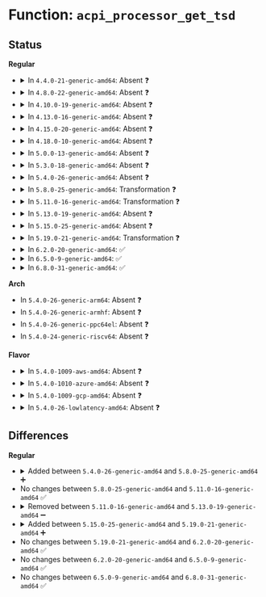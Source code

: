 # Function: <code>acpi_processor_get_tsd</code>

## Status
<b>Regular</b>
<ul>
<li>
<details>
<summary>In <code>4.4.0-21-generic-amd64</code>: Absent ❓</summary>

```json
{
  "name": "acpi_processor_get_tsd",
  "collision_type": "Unique Static",
  "inline_type": "Full",
  "funcs": [
    {
      "addr": 18446744071583753307,
      "name": "acpi_processor_get_tsd",
      "external": false,
      "loc": "drivers/acpi/processor_throttling.c:582",
      "file": "drivers/acpi/processor_throttling.c",
      "inline": "not declared, inlined",
      "caller_inline": [
        "drivers/acpi/processor_throttling.c:acpi_processor_get_throttling_info"
      ],
      "caller_func": []
    }
  ],
  "symbols": []
}
```
</details>
</li>
<li>
<details>
<summary>In <code>4.8.0-22-generic-amd64</code>: Absent ❓</summary>

```json
{
  "name": "acpi_processor_get_tsd",
  "collision_type": "Unique Static",
  "inline_type": "Full",
  "funcs": [
    {
      "addr": 18446744071584079386,
      "name": "acpi_processor_get_tsd",
      "external": false,
      "loc": "drivers/acpi/processor_throttling.c:582",
      "file": "drivers/acpi/processor_throttling.c",
      "inline": "not declared, inlined",
      "caller_inline": [
        "drivers/acpi/processor_throttling.c:acpi_processor_get_throttling_info"
      ],
      "caller_func": []
    }
  ],
  "symbols": []
}
```
</details>
</li>
<li>
<details>
<summary>In <code>4.10.0-19-generic-amd64</code>: Absent ❓</summary>

```json
{
  "name": "acpi_processor_get_tsd",
  "collision_type": "Unique Static",
  "inline_type": "Full",
  "funcs": [
    {
      "addr": 18446744071584221971,
      "name": "acpi_processor_get_tsd",
      "external": false,
      "loc": "drivers/acpi/processor_throttling.c:582",
      "file": "drivers/acpi/processor_throttling.c",
      "inline": "not declared, inlined",
      "caller_inline": [
        "drivers/acpi/processor_throttling.c:acpi_processor_get_throttling_info"
      ],
      "caller_func": []
    }
  ],
  "symbols": []
}
```
</details>
</li>
<li>
<details>
<summary>In <code>4.13.0-16-generic-amd64</code>: Absent ❓</summary>

```json
{
  "name": "acpi_processor_get_tsd",
  "collision_type": "Unique Static",
  "inline_type": "Full",
  "funcs": [
    {
      "addr": 18446744071584292687,
      "name": "acpi_processor_get_tsd",
      "external": false,
      "loc": "drivers/acpi/processor_throttling.c:582",
      "file": "drivers/acpi/processor_throttling.c",
      "inline": "not declared, inlined",
      "caller_inline": [
        "drivers/acpi/processor_throttling.c:acpi_processor_get_throttling_info"
      ],
      "caller_func": []
    }
  ],
  "symbols": []
}
```
</details>
</li>
<li>
<details>
<summary>In <code>4.15.0-20-generic-amd64</code>: Absent ❓</summary>

```json
{
  "name": "acpi_processor_get_tsd",
  "collision_type": "Unique Static",
  "inline_type": "Full",
  "funcs": [
    {
      "addr": 18446744071584691693,
      "name": "acpi_processor_get_tsd",
      "external": false,
      "loc": "drivers/acpi/processor_throttling.c:582",
      "file": "drivers/acpi/processor_throttling.c",
      "inline": "not declared, inlined",
      "caller_inline": [
        "drivers/acpi/processor_throttling.c:acpi_processor_get_throttling_info"
      ],
      "caller_func": []
    }
  ],
  "symbols": []
}
```
</details>
</li>
<li>
<details>
<summary>In <code>4.18.0-10-generic-amd64</code>: Absent ❓</summary>

```json
{
  "name": "acpi_processor_get_tsd",
  "collision_type": "Unique Static",
  "inline_type": "Full",
  "funcs": [
    {
      "addr": 18446744071584917808,
      "name": "acpi_processor_get_tsd",
      "external": false,
      "loc": "drivers/acpi/processor_throttling.c:583",
      "file": "drivers/acpi/processor_throttling.c",
      "inline": "not declared, inlined",
      "caller_inline": [
        "drivers/acpi/processor_throttling.c:acpi_processor_get_throttling_info"
      ],
      "caller_func": []
    }
  ],
  "symbols": []
}
```
</details>
</li>
<li>
<details>
<summary>In <code>5.0.0-13-generic-amd64</code>: Absent ❓</summary>

```json
{
  "name": "acpi_processor_get_tsd",
  "collision_type": "Unique Static",
  "inline_type": "Full",
  "funcs": [
    {
      "addr": 18446744071585021712,
      "name": "acpi_processor_get_tsd",
      "external": false,
      "loc": "drivers/acpi/processor_throttling.c:583",
      "file": "drivers/acpi/processor_throttling.c",
      "inline": "not declared, inlined",
      "caller_inline": [
        "drivers/acpi/processor_throttling.c:acpi_processor_get_throttling_info"
      ],
      "caller_func": []
    }
  ],
  "symbols": []
}
```
</details>
</li>
<li>
<details>
<summary>In <code>5.3.0-18-generic-amd64</code>: Absent ❓</summary>

```json
{
  "name": "acpi_processor_get_tsd",
  "collision_type": "Unique Static",
  "inline_type": "Full",
  "funcs": [
    {
      "addr": 18446744071585225403,
      "name": "acpi_processor_get_tsd",
      "external": false,
      "loc": "drivers/acpi/processor_throttling.c:570",
      "file": "drivers/acpi/processor_throttling.c",
      "inline": "not declared, inlined",
      "caller_inline": [
        "drivers/acpi/processor_throttling.c:acpi_processor_get_throttling_info"
      ],
      "caller_func": []
    }
  ],
  "symbols": []
}
```
</details>
</li>
<li>
<details>
<summary>In <code>5.4.0-26-generic-amd64</code>: Absent ❓</summary>

```json
{
  "name": "acpi_processor_get_tsd",
  "collision_type": "Unique Static",
  "inline_type": "Full",
  "funcs": [
    {
      "addr": 18446744071585361835,
      "name": "acpi_processor_get_tsd",
      "external": false,
      "loc": "drivers/acpi/processor_throttling.c:570",
      "file": "drivers/acpi/processor_throttling.c",
      "inline": "not declared, inlined",
      "caller_inline": [
        "drivers/acpi/processor_throttling.c:acpi_processor_get_throttling_info"
      ],
      "caller_func": []
    }
  ],
  "symbols": []
}
```
</details>
</li>
<li>
<details>
<summary>In <code>5.8.0-25-generic-amd64</code>: Transformation ❓</summary>

```c
int acpi_processor_get_tsd(struct acpi_processor * pr)
```

```json
{
  "name": "acpi_processor_get_tsd",
  "collision_type": "Unique Static",
  "inline_type": "No",
  "funcs": [
    {
      "addr": 0,
      "name": "acpi_processor_get_tsd",
      "external": false,
      "loc": "drivers/acpi/processor_throttling.c:570",
      "file": "drivers/acpi/processor_throttling.c",
      "inline": "seen, unknown",
      "caller_inline": [],
      "caller_func": [
        "drivers/acpi/processor_throttling.c:acpi_processor_get_throttling_info"
      ]
    }
  ],
  "symbols": [
    {
      "addr": 18446744071586068672,
      "name": "acpi_processor_get_tsd",
      "section": ".text",
      "bind": "STB_LOCAL",
      "size": 378
    },
    {
      "addr": 18446744071586071232,
      "name": "acpi_processor_get_tsd.cold",
      "section": ".text",
      "bind": "STB_LOCAL",
      "size": 69
    }
  ]
}
```
</details>
</li>
<li>
<details>
<summary>In <code>5.11.0-16-generic-amd64</code>: Transformation ❓</summary>

```c
int acpi_processor_get_tsd(struct acpi_processor * pr)
```

```json
{
  "name": "acpi_processor_get_tsd",
  "collision_type": "Unique Static",
  "inline_type": "No",
  "funcs": [
    {
      "addr": 0,
      "name": "acpi_processor_get_tsd",
      "external": false,
      "loc": "drivers/acpi/processor_throttling.c:569",
      "file": "drivers/acpi/processor_throttling.c",
      "inline": "seen, unknown",
      "caller_inline": [],
      "caller_func": [
        "drivers/acpi/processor_throttling.c:acpi_processor_get_throttling_info"
      ]
    }
  ],
  "symbols": [
    {
      "addr": 18446744071586190624,
      "name": "acpi_processor_get_tsd",
      "section": ".text",
      "bind": "STB_LOCAL",
      "size": 378
    },
    {
      "addr": 18446744071591439435,
      "name": "acpi_processor_get_tsd.cold",
      "section": ".text",
      "bind": "STB_LOCAL",
      "size": 69
    }
  ]
}
```
</details>
</li>
<li>
<details>
<summary>In <code>5.13.0-19-generic-amd64</code>: Absent ❓</summary>

```json
{
  "name": "acpi_processor_get_tsd",
  "collision_type": "Unique Static",
  "inline_type": "Full",
  "funcs": [
    {
      "addr": 18446744071586067411,
      "name": "acpi_processor_get_tsd",
      "external": false,
      "loc": "drivers/acpi/processor_throttling.c:566",
      "file": "drivers/acpi/processor_throttling.c",
      "inline": "not declared, inlined",
      "caller_inline": [
        "drivers/acpi/processor_throttling.c:acpi_processor_get_throttling_info"
      ],
      "caller_func": []
    }
  ],
  "symbols": []
}
```
</details>
</li>
<li>
<details>
<summary>In <code>5.15.0-25-generic-amd64</code>: Absent ❓</summary>

```json
{
  "name": "acpi_processor_get_tsd",
  "collision_type": "Unique Static",
  "inline_type": "Full",
  "funcs": [
    {
      "addr": 18446744071586561608,
      "name": "acpi_processor_get_tsd",
      "external": false,
      "loc": "drivers/acpi/processor_throttling.c:560",
      "file": "drivers/acpi/processor_throttling.c",
      "inline": "not declared, inlined",
      "caller_inline": [
        "drivers/acpi/processor_throttling.c:acpi_processor_get_throttling_info"
      ],
      "caller_func": []
    }
  ],
  "symbols": []
}
```
</details>
</li>
<li>
<details>
<summary>In <code>5.19.0-21-generic-amd64</code>: Transformation ❓</summary>

```c
int acpi_processor_get_tsd(struct acpi_processor * pr)
```

```json
{
  "name": "acpi_processor_get_tsd",
  "collision_type": "Unique Static",
  "inline_type": "No",
  "funcs": [
    {
      "addr": 0,
      "name": "acpi_processor_get_tsd",
      "external": false,
      "loc": "drivers/acpi/processor_throttling.c:560",
      "file": "drivers/acpi/processor_throttling.c",
      "inline": "seen, unknown",
      "caller_inline": [],
      "caller_func": [
        "drivers/acpi/processor_throttling.c:acpi_processor_get_throttling_info"
      ]
    }
  ],
  "symbols": [
    {
      "addr": 18446744071587816752,
      "name": "acpi_processor_get_tsd",
      "section": ".text",
      "bind": "STB_LOCAL",
      "size": 373
    },
    {
      "addr": 18446744071594284405,
      "name": "acpi_processor_get_tsd.cold",
      "section": ".text",
      "bind": "STB_LOCAL",
      "size": 50
    }
  ]
}
```
</details>
</li>
<li>
<details>
<summary>In <code>6.2.0-20-generic-amd64</code>: ✅</summary>

```c
int acpi_processor_get_tsd(struct acpi_processor * pr)
```

```json
{
  "name": "acpi_processor_get_tsd",
  "collision_type": "Unique Static",
  "inline_type": "No",
  "funcs": [
    {
      "addr": 18446744071589157472,
      "name": "acpi_processor_get_tsd",
      "external": false,
      "loc": "drivers/acpi/processor_throttling.c:558",
      "file": "drivers/acpi/processor_throttling.c",
      "inline": "seen, unknown",
      "caller_inline": [],
      "caller_func": [
        "drivers/acpi/processor_throttling.c:acpi_processor_get_throttling_info"
      ]
    }
  ],
  "symbols": [
    {
      "addr": 18446744071589157472,
      "name": "acpi_processor_get_tsd",
      "section": ".text",
      "bind": "STB_LOCAL",
      "size": 410
    }
  ]
}
```
</details>
</li>
<li>
<details>
<summary>In <code>6.5.0-9-generic-amd64</code>: ✅</summary>

```c
int acpi_processor_get_tsd(struct acpi_processor * pr)
```

```json
{
  "name": "acpi_processor_get_tsd",
  "collision_type": "Unique Static",
  "inline_type": "No",
  "funcs": [
    {
      "addr": 18446744071589450672,
      "name": "acpi_processor_get_tsd",
      "external": false,
      "loc": "drivers/acpi/processor_throttling.c:558",
      "file": "drivers/acpi/processor_throttling.c",
      "inline": "seen, unknown",
      "caller_inline": [],
      "caller_func": [
        "drivers/acpi/processor_throttling.c:acpi_processor_get_throttling_info"
      ]
    }
  ],
  "symbols": [
    {
      "addr": 18446744071589450672,
      "name": "acpi_processor_get_tsd",
      "section": ".text",
      "bind": "STB_LOCAL",
      "size": 410
    }
  ]
}
```
</details>
</li>
<li>
<details>
<summary>In <code>6.8.0-31-generic-amd64</code>: ✅</summary>

```c
int acpi_processor_get_tsd(struct acpi_processor * pr)
```

```json
{
  "name": "acpi_processor_get_tsd",
  "collision_type": "Unique Static",
  "inline_type": "No",
  "funcs": [
    {
      "addr": 18446744071589758656,
      "name": "acpi_processor_get_tsd",
      "external": false,
      "loc": "drivers/acpi/processor_throttling.c:558",
      "file": "drivers/acpi/processor_throttling.c",
      "inline": "seen, unknown",
      "caller_inline": [],
      "caller_func": [
        "drivers/acpi/processor_throttling.c:acpi_processor_get_throttling_info"
      ]
    }
  ],
  "symbols": [
    {
      "addr": 18446744071589758656,
      "name": "acpi_processor_get_tsd",
      "section": ".text",
      "bind": "STB_LOCAL",
      "size": 410
    }
  ]
}
```
</details>
</li>
</ul>
<b>Arch</b>
<ul>
<li>
In <code>5.4.0-26-generic-arm64</code>: Absent ❓
</li>
<li>
In <code>5.4.0-26-generic-armhf</code>: Absent ❓
</li>
<li>
In <code>5.4.0-26-generic-ppc64el</code>: Absent ❓
</li>
<li>
In <code>5.4.0-24-generic-riscv64</code>: Absent ❓
</li>
</ul>
<b>Flavor</b>
<ul>
<li>
<details>
<summary>In <code>5.4.0-1009-aws-amd64</code>: Absent ❓</summary>

```json
{
  "name": "acpi_processor_get_tsd",
  "collision_type": "Unique Static",
  "inline_type": "Full",
  "funcs": [
    {
      "addr": 18446744071585162201,
      "name": "acpi_processor_get_tsd",
      "external": false,
      "loc": "drivers/acpi/processor_throttling.c:570",
      "file": "drivers/acpi/processor_throttling.c",
      "inline": "not declared, inlined",
      "caller_inline": [
        "drivers/acpi/processor_throttling.c:acpi_processor_get_throttling_info"
      ],
      "caller_func": []
    }
  ],
  "symbols": []
}
```
</details>
</li>
<li>
<details>
<summary>In <code>5.4.0-1010-azure-amd64</code>: Absent ❓</summary>

```json
{
  "name": "acpi_processor_get_tsd",
  "collision_type": "Unique Static",
  "inline_type": "Full",
  "funcs": [
    {
      "addr": 18446744071585076393,
      "name": "acpi_processor_get_tsd",
      "external": false,
      "loc": "drivers/acpi/processor_throttling.c:570",
      "file": "drivers/acpi/processor_throttling.c",
      "inline": "not declared, inlined",
      "caller_inline": [
        "drivers/acpi/processor_throttling.c:acpi_processor_get_throttling_info"
      ],
      "caller_func": []
    }
  ],
  "symbols": []
}
```
</details>
</li>
<li>
<details>
<summary>In <code>5.4.0-1009-gcp-amd64</code>: Absent ❓</summary>

```json
{
  "name": "acpi_processor_get_tsd",
  "collision_type": "Unique Static",
  "inline_type": "Full",
  "funcs": [
    {
      "addr": 18446744071585313419,
      "name": "acpi_processor_get_tsd",
      "external": false,
      "loc": "drivers/acpi/processor_throttling.c:570",
      "file": "drivers/acpi/processor_throttling.c",
      "inline": "not declared, inlined",
      "caller_inline": [
        "drivers/acpi/processor_throttling.c:acpi_processor_get_throttling_info"
      ],
      "caller_func": []
    }
  ],
  "symbols": []
}
```
</details>
</li>
<li>
<details>
<summary>In <code>5.4.0-26-lowlatency-amd64</code>: Absent ❓</summary>

```json
{
  "name": "acpi_processor_get_tsd",
  "collision_type": "Unique Static",
  "inline_type": "Full",
  "funcs": [
    {
      "addr": 18446744071585419563,
      "name": "acpi_processor_get_tsd",
      "external": false,
      "loc": "drivers/acpi/processor_throttling.c:570",
      "file": "drivers/acpi/processor_throttling.c",
      "inline": "not declared, inlined",
      "caller_inline": [
        "drivers/acpi/processor_throttling.c:acpi_processor_get_throttling_info"
      ],
      "caller_func": []
    }
  ],
  "symbols": []
}
```
</details>
</li>
</ul>

## Differences
<b>Regular</b>
<ul>
<li>
<details>
<summary>Added between <code>5.4.0-26-generic-amd64</code> and <code>5.8.0-25-generic-amd64</code> ➕</summary>

```c
int acpi_processor_get_tsd(struct acpi_processor * pr)
```
</details>
</li>
<li>
No changes between <code>5.8.0-25-generic-amd64</code> and <code>5.11.0-16-generic-amd64</code> ✅
</li>
<li>
<details>
<summary>Removed between <code>5.11.0-16-generic-amd64</code> and <code>5.13.0-19-generic-amd64</code> ➖</summary>

```c
int acpi_processor_get_tsd(struct acpi_processor * pr)
```
</details>
</li>
<li>
<details>
<summary>Added between <code>5.15.0-25-generic-amd64</code> and <code>5.19.0-21-generic-amd64</code> ➕</summary>

```c
int acpi_processor_get_tsd(struct acpi_processor * pr)
```
</details>
</li>
<li>
No changes between <code>5.19.0-21-generic-amd64</code> and <code>6.2.0-20-generic-amd64</code> ✅
</li>
<li>
No changes between <code>6.2.0-20-generic-amd64</code> and <code>6.5.0-9-generic-amd64</code> ✅
</li>
<li>
No changes between <code>6.5.0-9-generic-amd64</code> and <code>6.8.0-31-generic-amd64</code> ✅
</li>
</ul>
